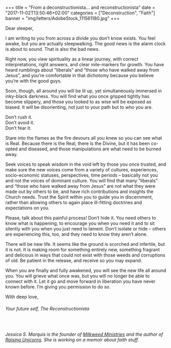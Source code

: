 +++
title = "From a deconstructionista… and reconstructionista"
date = "2017-11-02T13:50:46+02:00"
categories = ["Deconstruction", "Faith"]
banner = "img/letters/AdobeStock_111561180.jpg"
+++
<div class="mk-single-content clearfix" itemprop="mainEntityOfPage">
	<p>Dear sleeper,</p>
<p>I am writing to you from across a divide you don’t know exists. You feel awake, but you are actually sleepwalking. The good news is the alarm clock is about to sound. That is also the bad news.</p>
<p><span id="more-406"></span></p>
<p>Right now, you view spirituality as a linear journey, with correct interpretations, right answers, and clear mile-markers for growth.&nbsp;You have heard rumblings about “liberals” and “those who have walked away from Jesus”, and you’re comfortable in that dichotomy because you believe you’re with the good guys.</p>
<p>Soon, though, all around you will be lit up, yet simultaneously immersed in inky-black darkness. You will find what you once gripped tightly has become slippery, and those you looked to as wise will be exposed as biased. It will be disorienting, not just to your path but to who you are.</p>
<p>Don’t rush it.<br>
Don’t avoid it.<br>
Don’t fear it.</p>
<p>Stare into the flames as the fire devours all you knew so you can see what is Real. Because there is the Real, there is the Divine, but it has been co-opted and diseased, and those manipulations are what need to be burned away.</p>
<p>Seek voices to speak wisdom in the void left by those you once trusted, and make sure the new voices come from a variety of cultures, experiences, socio-economic statuses, perspectives, time periods – basically not you and not the voices of dominant culture. You will find that many “liberals” and “those who have walked away from Jesus” are not what they were made out by others to be, and have rich contributions and insights the Church needs.&nbsp;Trust the Spirit within you to guide you in discernment, rather than allowing others to again place ill-fitting doctrines and expectations on you.</p>
<p>Please, talk about this painful process! Don’t hide it. You need others to know what is happening, to encourage you when you need it and to sit silently with you when you just need to lament. Don’t isolate or hide – others are experiencing this, too, and they need to know they aren’t alone.</p>
<p>There will be new life. It seems like the ground is scorched and infertile, but it is not. It is making room for something entirely new, something fragrant and delicious in ways that could not exist with those weeds and corruptions of old. Be patient in the release, and receive so you may expand.</p>
<p>When you are finally and fully awakened, you will see the new life all around you. You will grieve what once was, but you will no longer be able to connect with it. Let it go and move forward in liberation you have never known before. I’m giving you permission to do so.</p>
<p>With deep love,</p>
<h6 class="signature">Your future self,&nbsp;The Reconstructionista</h6>
<p>&nbsp;</p>
<p><em>Jessica S. Marquis is the founder of <a href="http://milkweedministries.com">Milkweed Ministries</a> and the author of <a href="https://www.amazon.com/Raising-Unicorns-Step-Step-Successful/dp/1440525900">Raising Unicorns</a>. She is working on a memoir about faith stuff.</em></p>
</div>